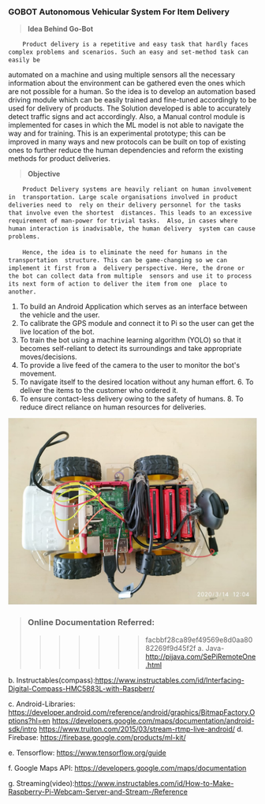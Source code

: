 
### GOBOT Autonomous Vehicular System For Item Delivery

>**Idea Behind Go-Bot**
        
        Product delivery is a repetitive and easy task that hardly faces complex problems and scenarios. Such an easy and set-method task can easily be
automated on a machine and using multiple sensors all the necessary information about the environment can be gathered even the ones which are not
possible for a human. So the idea is to develop an automation based driving module which can be easily trained and fine-tuned accordingly to be used for
delivery of products. The Solution developed is able to accurately detect traffic signs and act accordingly. Also, a Manual control module is implemented for
cases in which the ML model is not able to navigate the way and for training. This is an experimental prototype; this can be improved in many ways and new
protocols can be built on top of existing ones to further reduce the human dependencies and reform the existing methods for product deliveries.



>**Objective**
        
        Product Delivery systems are heavily reliant on human involvement in  transportation. Large scale organisations involved in product deliveries need to  rely on their delivery personnel for the tasks that involve even the shortest  distances. This leads to an excessive requirement of man-power for trivial tasks.  Also, in cases where human interaction is inadvisable, the human delivery  system can cause problems. 

        Hence, the idea is to eliminate the need for humans in the transportation  structure. This can be game-changing so we can implement it first from a  delivery perspective. Here, the drone or the bot can collect data from multiple  sensors and use it to process its next form of action to deliver the item from one  place to another. 

1. To build an Android Application which serves as an interface between  the vehicle and the user. 
2. To calibrate the GPS module and connect it to Pi so the user can get the  live location of the bot. 
3. To train the bot using a machine learning algorithm (YOLO) so that it  becomes self-reliant to detect its surroundings and take appropriate  moves/decisions. 
4. To provide a live feed of the camera to the user to monitor the bot's  movement. 
5. To navigate itself to the desired location without any human effort. 6. To deliver the items to the customer who ordered it. 
7. To ensure contact-less delivery owing to the safety of humans. 8. To reduce direct reliance on human resources for deliveries. 


![](Go-Bot.jpeg)




>### Online Documentation Referred:
>>>>>>> facbbf28ca89ef49569e8d0aa8082269f9d45f2f
a. Java-http://pijava.com/SePiRemoteOne.html

b. Instructables(compass):https://www.instructables.com/id/Interfacing-Digital-Compass-HMC5883L-with-Raspberr/

c. Android-Libraries:
        https://developer.android.com/reference/android/graphics/BitmapFactory.Options?hl=en
        https://developers.google.com/maps/documentation/android-sdk/intro
        https://www.truiton.com/2015/03/stream-rtmp-live-android/
d. Firebase: https://firebase.google.com/products/ml-kit/

e. Tensorflow: https://www.tensorflow.org/guide

f. Google Maps API: https://developers.google.com/maps/documentation

g. Streaming(video):https://www.instructables.com/id/How-to-Make-Raspberry-Pi-Webcam-Server-and-Stream-/Reference 
